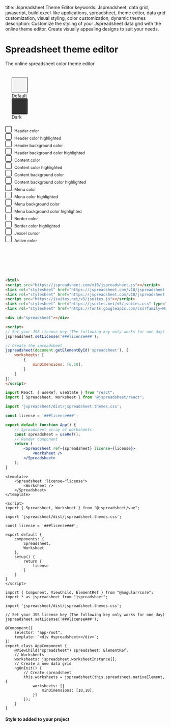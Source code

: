 title: Jspreadsheet Theme Editor
keywords: Jspreadsheet, data grid, javascript, build excel-like applications, spreadsheet, theme editor, data grid customization, visual styling, color customization, dynamic themes
description: Customize the styling of your Jspreadsheet data grid with the online theme editor. Create visually appealing designs to suit your needs.

# Spreadsheet theme editor

The online spreadsheet color theme editor

<link rel="stylesheet" href="https://jspreadsheet.com/v10/jspreadsheet.css" type="text/css" />
<link rel="stylesheet" href="https://jspreadsheet.com/v10/jspreadsheet.themes.css" type="text/css" />


<div class="section" load-themes>
<div class="section-content theme-editor">

<div class='line'>
    <div class='row start'>
        <div class='column center p6 small'>
            <div class='theme' data-theme='default' onclick='self.setTheme(this)' style='background-color:#f3f3f3'></div> Default
        </div><div class='column center p6 small'>
            <div class='theme' data-theme='dark' onclick='self.setTheme(this)' style='background-color:#313131'></div> Dark
        </div>
    </div>
</div>

<div class='row start'>

<div class='column'>
<div class='p10'>
    <div class='p4'>
        <div class='colorpicker row start'> 
            <div id='header_color' style='margin-right:5px'></div> Header color
        </div>
    </div>
    <div class='p4'>
        <div class='colorpicker row start'> 
            <div id='header_color_highlighted' style='margin-right:5px'></div> Header color highlighted
        </div>
    </div>
    <div class='p4'>
        <div class='colorpicker row start'> 
            <div id='header_background' style='margin-right:5px'></div> Header background color
        </div>
    </div>
    <div class='p4'>
        <div class='colorpicker row start'> 
            <div id='header_background_highlighted' style='margin-right:5px'></div> Header background color highlighted
        </div>
    </div>
</div>

<div class='p10'>
    <div class='p4'>
        <div class='colorpicker row start'> 
            <div id='content_color' style='margin-right:5px'></div> Content color
        </div>
    </div>
    <div class='p4'>
        <div class='colorpicker row start'> 
            <div id='content_color_highlighted' style='margin-right:5px'></div> Content color highlighted
        </div>
    </div>
    <div class='p4'>
        <div class='colorpicker row start'> 
            <div id='content_background' style='margin-right:5px'></div> Content background color
        </div>
    </div>
    <div class='p4'>
        <div class='colorpicker row start'> 
            <div id='content_background_highlighted' style='margin-right:5px'></div> Content background color highlighted
        </div>
    </div>
</div>
</div>
<div class='column'>

<div class='p10'>
    <div class='p4'>
        <div class='colorpicker row start'> 
            <div id='menu_color' style='margin-right:5px'></div> Menu color
        </div>
    </div>
    <div class='p4'>
        <div class='colorpicker row start'> 
            <div id='menu_color_highlighted' style='margin-right:5px'></div> Menu color highlighted
        </div>
    </div>
    <div class='p4'>
        <div class='colorpicker row start'> 
            <div id='menu_background' style='margin-right:5px'></div> Menu background color
        </div>
    </div>
    <div class='p4'>
        <div class='colorpicker row start'> 
            <div id='menu_background_highlighted' style='margin-right:5px'></div> Menu background color highlighted
        </div>
    </div>
</div>

<div class='p10'>
    <div class='p4'>
        <div class='colorpicker row start'> 
            <div id='border_color' style='margin-right:5px'></div> Border color
        </div>
    </div>
    <div class='p4'>
        <div class='colorpicker row start'> 
            <div id='border_color_highlighted' style='margin-right:5px'></div> Border color highlighted
        </div>
    </div>
    <div class='p4'>
        <div class='colorpicker row start'> 
            <div id='cursor' style='margin-right:5px'></div> Jexcel cursor
        </div>
    </div>
    <div class='p4'>
        <div class='colorpicker row start'> 
            <div id='active_color' style='margin-right:5px'></div> Active color
        </div>
    </div>
</div>

</div>
</div>

<br>

<br><br>

<br>

```html
<html>
<script src="https://jspreadsheet.com/v10/jspreadsheet.js"></script>
<link rel="stylesheet" href="https://jspreadsheet.com/v10/jspreadsheet.css" type="text/css" />
<link rel="stylesheet" href="https://jspreadsheet.com/v10/jspreadsheet.themes.css" type="text/css" />
<script src="https://jsuites.net/v5/jsuites.js"></script>
<link rel="stylesheet" href="https://jsuites.net/v5/jsuites.css" type="text/css" />
<link rel="stylesheet" href="https://fonts.googleapis.com/css?family=Material+Icons" />

<div id="spreadsheet"></div>

<script>
// Set your JSS license key (The following key only works for one day)
jspreadsheet.setLicense('###license###');

// Create the spreadsheet
jspreadsheet(document.getElementById('spreadsheet'), {
    worksheets: [
        {
            minDimensions: [6,10],
        }
    ]
});
</script>
```
```jsx
import React, { useRef, useState } from "react";
import { Spreadsheet, Worksheet } from "@jspreadsheet/react";

import 'jspreadsheet/dist/jspreadsheet.themes.css';

const license = '###license###';

export default function App() {
    // Spreadsheet array of worksheets
    const spreadsheet = useRef();
    // Render component
    return (
        <Spreadsheet ref={spreadsheet} license={license}>
            <Worksheet />
        </Spreadsheet>
    );
}
```
```vue
<template>
    <Spreadsheet :license="license">
        <Worksheet />
    </Spreadsheet>
</template>

<script>
import { Spreadsheet, Worksheet } from "@jspreadsheet/vue";

import 'jspreadsheet/dist/jspreadsheet.themes.css';

const license = '###license###';

export default {
    components: {
        Spreadsheet,
        Worksheet
    },
    setup() {
        return {
            license
        }
    }
}
</script>
```
```angularjs
import { Component, ViewChild, ElementRef } from "@angular/core";
import * as jspreadsheet from "jspreadsheet";

import 'jspreadsheet/dist/jspreadsheet.themes.css';

// Set your JSS license key (The following key only works for one day)
jspreadsheet.setLicense('###license###');

@Component({
    selector: "app-root",
    template: `<div #spreadsheet></div>`;
})
export class AppComponent {
    @ViewChild("spreadsheet") spreadsheet: ElementRef;
    // Worksheets
    worksheets: jspreadsheet.worksheetInstance[];
    // Create a new data grid
    ngOnInit() {
        // Create spreadsheet
        this.worksheets = jspreadsheet(this.spreadsheet.nativeElement, {
            worksheets: [{
                minDimensions: [10,10],
            }]
        });
    }
}
```
 

 

#### Style to added to your project

<pre class="prettyprint linenums" :ref='source'></pre>

</div>
</div>

<style>
.colorpicker {
    font-size: 0.9em;
}
.colorpicker > div {
    width: 18px;
    height: 18px;
    border: 1px solid black;
    display: inline-block;
    border-radius: 3px;
    cursor: pointer;
}

.theme {
    width: 48px;
    height: 48px;
    border-radius: 3px;
    border: 1px solid black;
    cursor: pointer;
}
.line {
    padding: 20px;
}
</style>